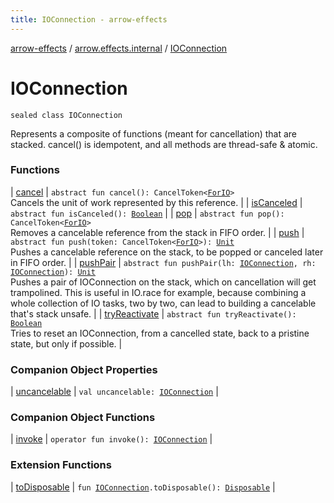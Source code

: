 ```yaml
---
title: IOConnection - arrow-effects
---
```


[arrow-effects](../../index.html) / [arrow.effects.internal](../index.html) / [IOConnection](./index.html)

# IOConnection

`sealed class IOConnection`

Represents a composite of functions (meant for cancellation) that are stacked. cancel() is idempotent,
and all methods are thread-safe &amp; atomic.

### Functions

| [cancel](cancel.html) | `abstract fun cancel(): CancelToken<`[`ForIO`](../../arrow.effects/-for-i-o.html)`>`<br>Cancels the unit of work represented by this reference. |
| [isCanceled](is-canceled.html) | `abstract fun isCanceled(): `[`Boolean`](https://kotlinlang.org/api/latest/jvm/stdlib/kotlin/-boolean/index.html) |
| [pop](pop.html) | `abstract fun pop(): CancelToken<`[`ForIO`](../../arrow.effects/-for-i-o.html)`>`<br>Removes a cancelable reference from the stack in FIFO order. |
| [push](push.html) | `abstract fun push(token: CancelToken<`[`ForIO`](../../arrow.effects/-for-i-o.html)`>): `[`Unit`](https://kotlinlang.org/api/latest/jvm/stdlib/kotlin/-unit/index.html)<br>Pushes a cancelable reference on the stack, to be popped or canceled later in FIFO order. |
| [pushPair](push-pair.html) | `abstract fun pushPair(lh: `[`IOConnection`](./index.html)`, rh: `[`IOConnection`](./index.html)`): `[`Unit`](https://kotlinlang.org/api/latest/jvm/stdlib/kotlin/-unit/index.html)<br>Pushes a pair of IOConnection on the stack, which on cancellation will get trampolined. This is useful in IO.race for example, because combining a whole collection of IO tasks, two by two, can lead to building a cancelable that's stack unsafe. |
| [tryReactivate](try-reactivate.html) | `abstract fun tryReactivate(): `[`Boolean`](https://kotlinlang.org/api/latest/jvm/stdlib/kotlin/-boolean/index.html)<br>Tries to reset an IOConnection, from a cancelled state, back to a pristine state, but only if possible. |

### Companion Object Properties

| [uncancelable](uncancelable.html) | `val uncancelable: `[`IOConnection`](./index.html) |

### Companion Object Functions

| [invoke](invoke.html) | `operator fun invoke(): `[`IOConnection`](./index.html) |

### Extension Functions

| [toDisposable](../to-disposable.html) | `fun `[`IOConnection`](./index.html)`.toDisposable(): `[`Disposable`](../../arrow.effects.typeclasses/-disposable.html) |

